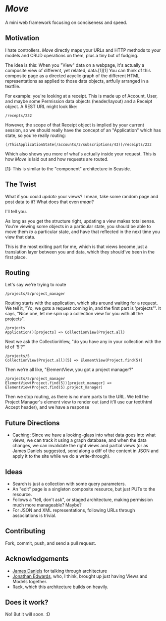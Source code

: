 *Move*
======
A mini web framework focusing on conciseness and speed.

Motivation
----------
I hate controllers. *Move* directly maps your URLs and HTTP methods to your models and CRUD operations on them, plus a tiny but of fudging.

The idea is this: When you "View" data on a webpage, it's actually a composite view of different, yet related, data.[1][1] You can think of this composite page as a directed acyclic graph of the different HTML representations as applied to those data objects, artfully arranged in a textfile.

For example: you're looking at a receipt. This is made up of Account, User, and maybe some Permission data objects (header/layout) and a Receipt object. A REST URL might look like:

    /recepts/232
    
However, the scope of that Receipt object is implied by your current session, so we should really have the concept of an "Application" which has state, so you're really routing:

    (/ThisApplicationState(/accounts/2/subscriptions/43))/receipts/232

Which also shows you more of what's actually inside your request. This is how *Move* is laid out and how requests are routed.

[1]: This is similar to the "component" architecture in Seaside.

The Twist
---------
What if you could *update* your views? I mean, take some random page and post data to it? What does that even _mean_?

I'll tell you.

As long as you get the structure right, updating a view makes total sense. You're viewing some objects in a particular state, you should be able to move them *to* a particular state, and have that reflected in the next time you view that data.

This is the most exiting part for me, which is that views become just a translation layer between you and data, which they should've been in the first place.

Routing
-------
Let's say we're trying to route

    /projects/5/project_manager

Routing starts with the application, which sits around waiting for a request. We tell it, "Yo, we gots a request coming in, and the first part is 'projects'". It says, "Nice one, let me spin up a collection view for you with all the projects".

    /projects
    Application()[projects] => CollectionView(Project.all)

Next we ask the CollectionView, "do you have any in your collection with the id of '5'?"
    
    /projects/5
    CollectionView(Project.all)[5] => ElementView(Project.find(5))

Then we're all like, "ElementView, you got a project manager?"
    
    /projects/5/project_manager
    ElementView(Project.find(5))[project_manager] => ElementView(Project.find(5).project_manager)

Then we stop routing, as there is no more parts to the URL. We tell the Project Manager's element view to render out (and it'll use our text/html Accept header), and we have a response

Future Directions
-----------------
* Caching: Since we have a looking-glass into what data goes into what views, we can track it using a graph database, and when the data changes, we can invalidate the right views and partial views (or as James Daniels suggested, send along a diff of the content in JSON and apply it to the site while we do a write-through).

Ideas
-----
* Search is just a collection with some query parameters.
* An "edit" page is a singleton composite resource, but just PUTs to the resource.
* Follows a "tell, don't ask", or staged architecture, making permission much more manageable? Maybe?
* For JSON and XML representations, following URLs through associations is trivial.

Contributing
------------
Fork, commit, push, and send a pull request.

Acknowledgements
----------------
* [James Daniels](http://www.jamesdaniels.net/) for talking through architecture
* [Jonathan Edwards](http://coherence-lang.org/), who, I think, brought up just having Views and Models together.
* Rack, which this architecture builds on heavily.

Does it work?
-------------
No! But it will soon. :D